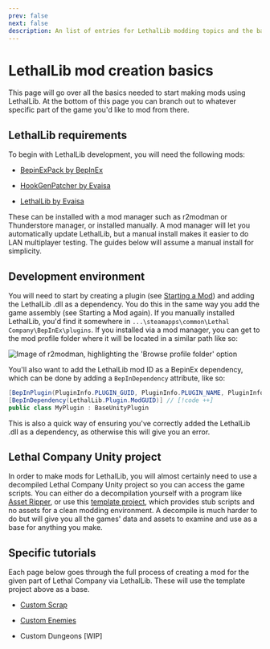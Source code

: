 ```yaml
---
prev: false
next: false
description: An list of entries for LethalLib modding topics and the basis for all LethalLib guides on this wiki.
---
```

# LethalLib mod creation basics
This page will go over all the basics needed to start making mods using LethalLib. At the bottom of this page you can branch out to whatever specific part of the game you'd like to mod from there.

## LethalLib requirements
To begin with LethalLib development, you will need the following mods:

- [BepinExPack by BepInEx](https://thunderstore.io/c/lethal-company/p/BepInEx/BepInExPack/)

- [HookGenPatcher by Evaisa](https://thunderstore.io/c/lethal-company/p/Evaisa/HookGenPatcher/)

- [LethalLib by Evaisa](https://thunderstore.io/c/lethal-company/p/Evaisa/LethalLib/)

These can be installed with a mod manager such as r2modman or Thunderstore manager, or installed manually. A mod manager will let you automatically update LethalLib, but a manual install makes it easier to do LAN multiplayer testing. The guides below will assume a manual install for simplicity.

## Development environment
You will need to start by creating a plugin (see [Starting a Mod](/dev/starting-a-mod)) and adding the LethalLib .dll as a dependency. You do this in the same way you add the game assembly (see Starting a Mod again). If you manually installed LethalLib, you'd find it somewhere in `...\steamapps\common\Lethal Company\BepInEx\plugins`. If you installed via a mod manager, you can get to the mod profile folder where it will be located in a similar path like so:

![Image of r2modman, highlighting the 'Browse profile folder' option](/images/lethallib/ProfileFolderModman.png)

You'll also want to add the LethalLib mod ID as a BepinEx dependency, which can be done by adding a `BepInDependency` attribute, like so:
```cs
[BepInPlugin(PluginInfo.PLUGIN_GUID, PluginInfo.PLUGIN_NAME, PluginInfo.PLUGIN_VERSION)]
[BepInDependency(LethalLib.Plugin.ModGUID)] // [!code ++]
public class MyPlugin : BaseUnityPlugin
```


This is also a quick way of ensuring you've correctly added the LethalLib .dll as a dependency, as otherwise this will give you an error.

## Lethal Company Unity project
In order to make mods for LethalLib, you will almost certainly need to use a decompiled Lethal Company Unity project so you can access the game scripts. You can either do a decompilation yourself with a program like [Asset Ripper](https://github.com/AssetRipper/AssetRipper), or use this [template project](https://github.com/EvaisaDev/LethalCompanyUnityTemplate/tree/main#readme), which provides stub scripts and no assets for a clean modding environment. A decompile is much harder to do but will give you all the games' data and assets to examine and use as a base for anything you make.

## Specific tutorials
Each page below goes through the full process of creating a mod for the given part of Lethal Company via LethalLib. These will use the template project above as a base.

- [Custom Scrap](/dev/apis/lethallib/customscrap)

- [Custom Enemies](/dev/apis/lethallib/custom-enemies/about)

- Custom Dungeons [WIP]